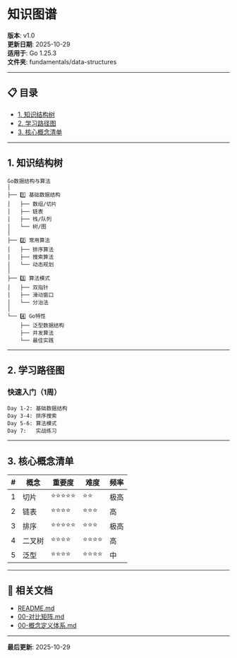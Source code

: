 ﻿# 知识图谱

**版本**: v1.0  
**更新日期**: 2025-10-29  
**适用于**: Go 1.25.3  
**文件夹**: fundamentals/data-structures

---

## 📋 目录

- [1. 知识结构树](#1-知识结构树)
- [2. 学习路径图](#2-学习路径图)
- [3. 核心概念清单](#3-核心概念清单)

---

## 1. 知识结构树

```text
Go数据结构与算法
│
├── 1️⃣ 基础数据结构
│   ├── 数组/切片
│   ├── 链表
│   ├── 栈/队列
│   └── 树/图
│
├── 2️⃣ 常用算法
│   ├── 排序算法
│   ├── 搜索算法
│   └── 动态规划
│
├── 3️⃣ 算法模式
│   ├── 双指针
│   ├── 滑动窗口
│   └── 分治法
│
└── 4️⃣ Go特性
    ├── 泛型数据结构
    ├── 并发算法
    └── 最佳实践
```

---

## 2. 学习路径图

### 快速入门（1周）

```text
Day 1-2: 基础数据结构
Day 3-4: 排序搜索
Day 5-6: 算法模式
Day 7:   实战练习
```

---

## 3. 核心概念清单

| # | 概念 | 重要度 | 难度 | 频率 |
|---|------|--------|------|------|
| 1 | 切片 | ⭐⭐⭐⭐⭐ | ⭐⭐ | 极高 |
| 2 | 链表 | ⭐⭐⭐⭐ | ⭐⭐⭐ | 高 |
| 3 | 排序 | ⭐⭐⭐⭐⭐ | ⭐⭐⭐ | 极高 |
| 4 | 二叉树 | ⭐⭐⭐⭐ | ⭐⭐⭐⭐ | 高 |
| 5 | 泛型 | ⭐⭐⭐⭐ | ⭐⭐⭐⭐ | 中 |

---

## 🔗 相关文档

- [README.md](./README.md)
- [00-对比矩阵.md](./00-对比矩阵.md)
- [00-概念定义体系.md](./00-概念定义体系.md)

---

**最后更新**: 2025-10-29
